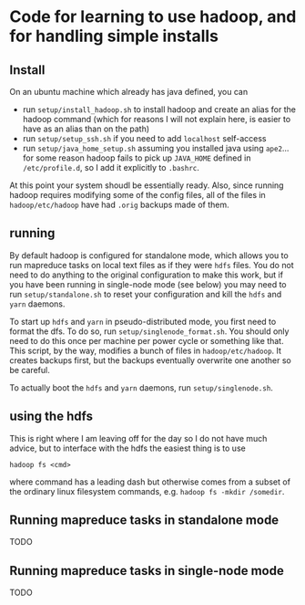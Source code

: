 # Code for learning to use hadoop, and for handling simple installs

## Install

On an ubuntu machine which already has java defined, you can
 - run `setup/install_hadoop.sh` to install hadoop and create an alias
   for the hadoop command (which for reasons I will not explain here, is
   easier to have as an alias than on the path)
 - run `setup/setup_ssh.sh` if you need to add `localhost` self-access
 - run `setup/java_home_setup.sh` assuming you installed java using `ape2`...
   for some reason hadoop fails to pick up `JAVA_HOME` defined in
   `/etc/profile.d`, so I add it explicitly to `.bashrc`.

At this point your system shoudl be essentially ready. Also, since running
hadoop requires modifying some of the config files, all of the files in
`hadoop/etc/hadoop` have had `.orig` backups made of them.

## running

By default hadoop is configured for standalone mode, which allows you to run
mapreduce tasks on local text files as if they were `hdfs` files. You do
not need to do anything to the original configuration to make this work,
but if you have been running in single-node mode (see below) you may need
to run `setup/standalone.sh` to reset your configuration and kill the `hdfs`
and `yarn` daemons.

To start up `hdfs` and `yarn` in pseudo-distributed mode, you first need
to format the dfs. To do so, run `setup/singlenode_format.sh`. You should only
need to do this once per machine per power cycle or something like that.
This script, by the way, modifies a bunch of files in `hadoop/etc/hadoop`. It
creates backups first, but the backups eventually overwrite one another so
be careful.

To actually boot the `hdfs` and `yarn` daemons, run `setup/singlenode.sh`.

## using the hdfs

This is right where I am leaving off for the day so I do not have much
advice, but to interface with the hdfs the easiest thing is to use
```
hadoop fs <cmd>
```
where command has a leading dash but otherwise comes from a subset of the
ordinary linux filesystem commands, e.g. `hadoop fs -mkdir /somedir`.

## Running mapreduce tasks in standalone mode

TODO

## Running mapreduce tasks in single-node mode

TODO
